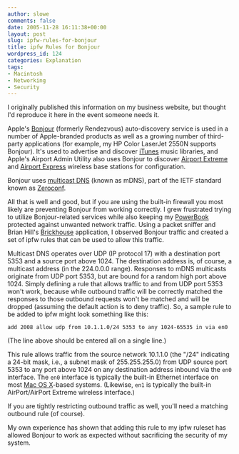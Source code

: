 ```yaml
---
author: slowe
comments: false
date: 2005-11-28 16:11:38+00:00
layout: post
slug: ipfw-rules-for-bonjour
title: ipfw Rules for Bonjour
wordpress_id: 124
categories: Explanation
tags:
- Macintosh
- Networking
- Security
---
```


I originally published this information on my business website, but thought I'd reproduce it here in the event someone needs it.

Apple's [Bonjour](http://www.apple.com/macosx/features/bonjour/) (formerly Rendezvous) auto-discovery service is used in a number of Apple-branded products as well as a growing number of third-party applications (for example, my HP Color LaserJet 2550N supports Bonjour). It's used to advertise and discover [iTunes](http://www.apple.com/itunes/) music libraries, and Apple's Airport Admin Utility also uses Bonjour to discover [Airport Extreme](http://www.apple.com/airportextreme/) and [Airport Express](http://www.apple.com/airportexpress/) wireless base stations for configuration.

Bonjour uses [multicast DNS](http://www.multicastdns.org/) (known as mDNS), part of the IETF standard known as [Zeroconf](http://www.zeroconf.org/).

All that is well and good, but if you are using the built-in firewall you most likely are preventing Bonjour from working correctly. I grew frustrated trying to utilize Bonjour-related services while also keeping my [PowerBook](http://www.apple.com/powerbook/) protected against unwanted network traffic. Using a packet sniffer and Brian Hill's [Brickhouse](http://personalpages.tds.net/~brian_hill/brickhouse.html) application, I observed Bonjour traffic and created a set of ipfw rules that can be used to allow this traffic.

Multicast DNS operates over UDP (IP protocol 17) with a destination port 5353 and a source port above 1024.  The destination address is, of course, a multicast address (in the 224.0.0.0 range). Responses to mDNS multicasts originate from UDP port 5353, but are bound for a random high port above 1024.  Simply defining a rule that allows traffic to and from UDP port 5353 won't work, because while outbound traffic will be correctly matched the responses to those outbound requests won't be matched and will be dropped (assuming the default action is to deny traffic). So, a sample rule to be added to ipfw might look something like this:

    add 2008 allow udp from 10.1.1.0/24 5353 to any 1024-65535 in via en0

(The line above should be entered all on a single line.)

This rule allows traffic from the source network 10.1.1.0 (the "/24" indicating a 24-bit mask, i.e., a subnet mask of 255.255.255.0) from UDP source port 5353 to any port above 1024 on any destination address inbound via the `en0` interface. The `en0` interface is typically the built-in Ethernet interface on most [Mac OS X](http://www.apple.com/macosx/)-based systems. (Likewise, `en1` is typically the built-in AirPort/AirPort Extreme wireless interface.)

If you are tightly restricting outbound traffic as well, you'll need a matching outbound rule (of course).

My own experience has shown that adding this rule to my ipfw ruleset has allowed Bonjour to work as expected without sacrificing the security of my system.
